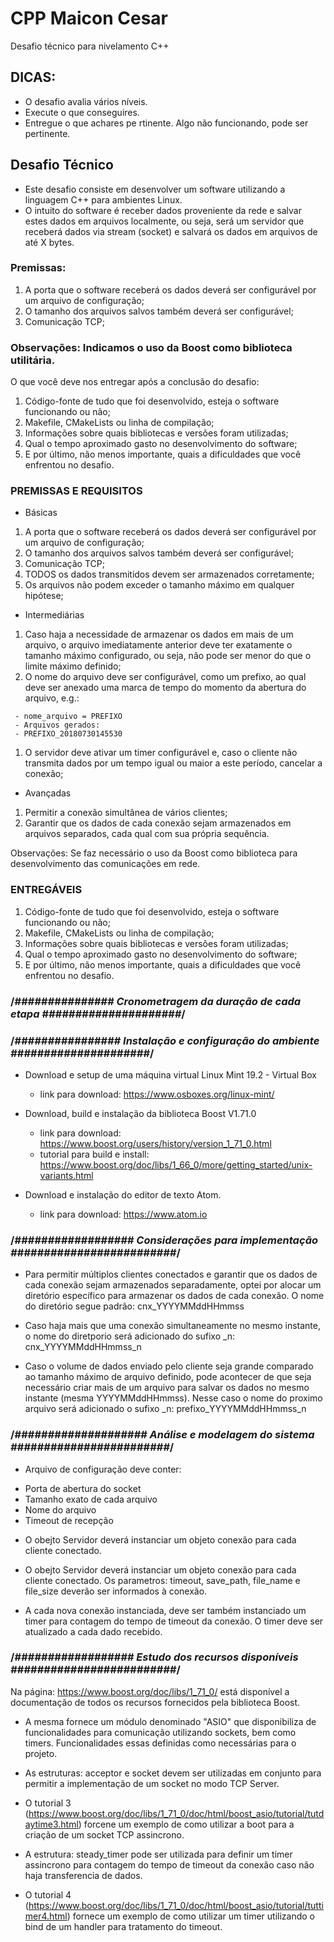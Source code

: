 # CPP Maicon Cesar

Desafio técnico para nivelamento C++



## DICAS:
- O desafio avalia vários níveis. 
- Execute o que conseguires. 
- Entregue o que achares pe
rtinente. Algo não funcionando, pode ser pertinente.

## Desafio Técnico
- Este desafio consiste em desenvolver um software utilizando a linguagem C++ para ambientes Linux. 
- O intuito do software é receber dados proveniente da rede e salvar estes dados em arquivos localmente, ou seja, será um servidor que receberá dados via stream (socket) e salvará os dados em arquivos de até X bytes.

### Premissas:
1. A porta que o software receberá os dados deverá ser configurável por um arquivo de configuração;
1. O tamanho dos arquivos salvos também deverá ser configurável;
1. Comunicação TCP;

### Observações: Indicamos o uso da Boost como biblioteca utilitária.

O que você deve nos entregar após a conclusão do desafio:
1. Código-fonte de tudo que foi desenvolvido, esteja o software funcionando ou não;
1. Makefile, CMakeLists ou linha de compilação;
1. Informações sobre quais bibliotecas e versões foram utilizadas;
1. Qual o tempo aproximado gasto no desenvolvimento do software;
1. E por último, não menos importante, quais a dificuldades que você enfrentou no desafio.

### PREMISSAS E REQUISITOS

* Básicas
1. A porta que o software receberá os dados deverá ser configurável por um arquivo de configuração;
1. O tamanho dos arquivos salvos também deverá ser configurável;
1. Comunicação TCP;
1. TODOS os dados transmitidos devem ser armazenados corretamente;
1. Os arquivos não podem exceder o tamanho máximo em qualquer hipótese;


* Intermediárias
1. Caso haja a necessidade de armazenar os dados em mais de um arquivo, o arquivo imediatamente anterior deve ter exatamente o tamanho máximo configurado, ou seja, não pode ser menor do que o limite máximo definido;
1. O nome do arquivo deve ser configurável, como um prefixo, ao qual deve ser anexado uma marca de tempo do momento da abertura do arquivo, e.g.:
```
 - nome_arquivo = PREFIXO
 - Arquivos gerados:
 - PREFIXO_20180730145530
 ```
1. O servidor deve ativar um timer configurável e, caso o cliente não transmita dados por um tempo igual ou maior a este período, cancelar a conexão;

* Avançadas
1. Permitir a conexão simultânea de vários clientes;
1. Garantir que os dados de cada conexão sejam armazenados em arquivos separados, cada qual com sua própria sequência.

Observações: Se faz necessário o uso da Boost como biblioteca para desenvolvimento das comunicações em rede.

### ENTREGÁVEIS
1. Código-fonte de tudo que foi desenvolvido, esteja o software funcionando ou não;
1. Makefile, CMakeLists ou linha de compilação;
1. Informações sobre quais bibliotecas e versões foram utilizadas;
1. Qual o tempo aproximado gasto no desenvolvimento do software;
1. E por último, não menos importante, quais a dificuldades que você enfrentou no desafio.

### /*############### Cronometragem da duração de cada etapa #####################*/

### /*################ Instalação e configuração do ambiente #####################*/
- Download e setup de uma máquina virtual Linux Mint 19.2 - Virtual Box
  - link para download: https://www.osboxes.org/linux-mint/

- Download, build e instalação da biblioteca Boost V1.71.0
  - link para download: https://www.boost.org/users/history/version_1_71_0.html
  - tutorial para build e install:
https://www.boost.org/doc/libs/1_66_0/more/getting_started/unix-variants.html

- Download e instalação do editor de texto Atom.
  - link para download: https://www.atom.io

### /*################## Considerações para implementação #########################*/

- Para permitir múltiplos clientes conectados e garantir que os dados de cada
conexão sejam armazenados separadamente, optei por alocar um diretório específico
para armazenar os dados de cada conexão. O nome do diretório segue  padrão:
cnx_YYYYMMddHHmmss

- Caso haja mais que uma conexão simultaneamente no mesmo instante, o nome do
diretporio será adicionado do sufixo _n: cnx_YYYYMMddHHmmss_n

- Caso o volume de dados enviado pelo cliente seja grande comparado ao tamanho
máximo de arquivo definido, pode acontecer de que seja necessário criar mais de
um arquivo para salvar os dados no mesmo instante (mesma YYYYMMddHHmmss).
Nesse caso o nome do proximo arquivo será adicionado o sufixo _n:
prefixo_YYYYMMddHHmmss_n

### /*#################### Análise e modelagem do sistema ########################*/

* Arquivo de configuração deve conter:
- Porta de abertura do socket
- Tamanho exato de cada arquivo
- Nome do arquivo
- Timeout de recepção

* O obejto Servidor deverá instanciar um objeto conexão para cada cliente conectado.
* O obejto Servidor deverá instanciar um objeto conexão para cada cliente conectado.
Os parametros: timeout, save_path, file_name e file_size deverão ser informados à conexão.

* A cada nova conexão instanciada, deve ser também instanciado um timer para contagem do
tempo de timeout da conexão. O timer deve ser atualizado a cada dado recebido.

### /*################## Estudo dos recursos disponíveis #########################*/

Na página: https://www.boost.org/doc/libs/1_71_0/ está disponível a documentação
de todos os recursos fornecidos pela biblioteca Boost.

- A mesma fornece um módulo denominado "ASIO" que disponibiliza de funcionalidades
para comunicação utilizando sockets, bem como timers. Funcionalidades essas
definidas como necessárias para o projeto.

- As estruturas: acceptor e socket devem ser utilizadas em conjunto para permitir
a implementação de um socket no modo TCP Server.

- O tutorial 3
(https://www.boost.org/doc/libs/1_71_0/doc/html/boost_asio/tutorial/tutdaytime3.html)
forcene um exemplo de como utilizar a boot para a criação de um socket TCP assincrono.

- A estrutura: steady_timer pode ser utilizada para definir um timer assincrono
para contagem do tempo de timeout da conexão caso não haja transferencia de dados.

- O tutorial 4
(https://www.boost.org/doc/libs/1_71_0/doc/html/boost_asio/tutorial/tuttimer4.html)
fornece um exemplo de como utilizar um timer utilizando o bind de um handler
para tratamento do timeout.




